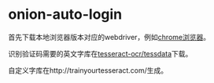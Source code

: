 # onion-auto-login

首先下载本地浏览器版本对应的webdriver，例如[chrome浏览器](http://npm.taobao.org/mirrors/chromedriver/)。

识别验证码需要的英文字库在[tesseract-ocr/tessdata](https://github.com/tesseract-ocr/tessdata)下载。

自定义字库在http://trainyourtesseract.com/生成。
